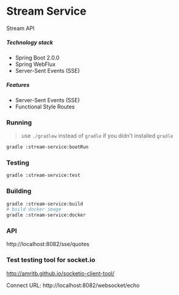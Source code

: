Stream Service
=============
Stream API

##### Technology stack
* Spring Boot 2.0.0
* Spring WebFlux
* Server-Sent Events (SSE) 

##### Features
* Server-Sent Events (SSE)
* Functional Style Routes

### Running
> use `./gradlew` instead of `gradle` if you didn't installed `gradle`
```bash
gradle :stream-service:bootRun
```
### Testing
```bash
gradle :stream-service:test
```
### Building 
```bash
gradle :stream-service:build
# build docker image
gradle :stream-service:docker
```

### API
http://localhost:8082/sse/quotes

### Test testing tool for socket.io

http://amritb.github.io/socketio-client-tool/

Connect URL: http://localhost:8082/websocket/echo
